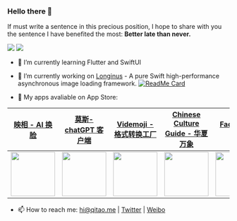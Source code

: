 ### Hello there 👋
If must write a sentence in this precious position, I hope to share with you the sentence I have benefited the most: **Better late than never.**

<p float="left">
  <img src="https://github-readme-stats.vercel.app/api?username=kittenyang&show_icons=true&icon_color=CE1D2D&text_color=718096&bg_color=ffffff&count_private=true" />
  <img src="https://github-readme-stats.vercel.app/api/top-langs/?username=kittenyang&layout=compact" /> 
</p>

- 🌱  I’m currently learning Flutter and SwiftUI

- 🔭  I’m currently working on [Longinus](https://github.com/KittenYang/Longinus) - A pure Swift high-performance asynchronous image loading framework.
[![ReadMe Card](https://github-readme-stats.vercel.app/api/pin/?username=kittenyang&repo=Longinus)](https://github.com/KittenYang/Longinus)

- 🎊  My apps avaliable on App Store: 


[映相 - AI 换脸](https://apps.apple.com/cn/app/%E6%98%A0%E7%9B%B8-swapr-ai-%E6%8D%A2%E8%84%B8/id6455595518)  |  [莫斯- chatGPT 客户端](https://apps.apple.com/cn/app/charming-%E8%8E%AB%E6%96%AF/id6446066593)  |  [Videmoji - 格式转换工厂](https://apps.apple.com/cn/app/videmoji-%E6%A0%BC%E5%BC%8F%E8%BD%AC%E6%8D%A2%E5%92%8C%E8%A1%A8%E6%83%85%E5%8C%85%E5%88%B6%E4%BD%9C/id1554118707) | [Chinese Culture Guide - 华夏万象](https://apps.apple.com/cn/app/%E5%8D%8E%E5%A4%8F%E4%B8%87%E8%B1%A1-%E9%A2%86%E7%95%A5%E7%A5%9E%E5%B7%9E%E5%A4%A7%E5%9C%B0/id1471797248) |  [FaceJoy - 脸趣](https://apps.apple.com/cn/app/facejoy-%E8%84%B8%E8%B6%A3/id1494657835?ign-mpt=uo%3D4) | [OXO Battle - OXO 双人对决](https://apps.apple.com/cn/app/oxo-%E5%8F%8C%E4%BA%BA%E5%AF%B9%E5%86%B3/id1482602531)
:-------------------------:|:-------------------------:|:-------------------------:|:-------------------------:|:-------------------------:|:-------------------------:
<img src="https://oneyear2.kittenyang.com/OneYear/api/other_apps_icons/swapr.png" width="100" height="100"/>  |  <img src="https://oneyear2.kittenyang.com/OneYear/api/other_apps_icons/charming.png" width="100" height="100"/>  |  <img src="https://oneyear2.kittenyang.com/OneYear/api/other_apps_icons/videmoji.png" width="100" height="100"/>  |  <img src="https://apps.kittenyang.com/images/thumbnail/app_icon_oneyear.png" width="100" height="100"/>  |  <img src="https://apps.kittenyang.com/images/thumbnail/app_icon_faecjoy.png" width="100" height="100"/> | <img src="https://apps.kittenyang.com/images/thumbnail/app-icon_oxo-battle.png" width="100" height="100"/>


- 📫  How to reach me: [hi@qitao.me](mailto:hi@qitao.me) | [Twitter](https://twitter.com/KittenYang) | [Weibo](https://weibo.com/710312327)
